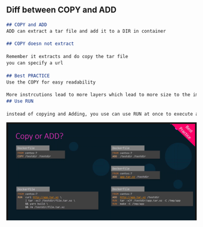 ## Diff between COPY and ADD
```md
## COPY and ADD
ADD can extract a tar file and add it to a DIR in container 

## COPY doesn not extract 

Remember it extracts and do copy the tar file
you can specify a url

## Best PRACTICE
Use the COPY for easy readability 

More instrcutions lead to more layers which lead to more size to the image. 
## Use RUN

instead of copying and Adding, you use can use RUN at once to execute all the instructions

```

![COPY_ADD](https://github.com/sheyijojo/Docker_CERT/blob/main/_assets/copy_vs_add.png?raw=true)